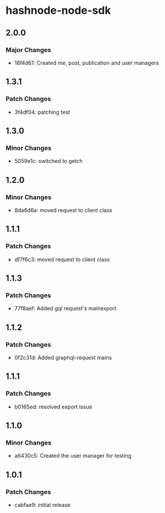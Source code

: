 # hashnode-node-sdk

## 2.0.0

### Major Changes

- 18f4d61: Created me, post, publication and user managers

## 1.3.1

### Patch Changes

- 3f4df04: patching test

## 1.3.0

### Minor Changes

- 5059e1c: switched to getch

## 1.2.0

### Minor Changes

- 8da6d6a: moved request to client class

## 1.1.1

### Patch Changes

- df7f6c3: moved request to client class

## 1.1.3

### Patch Changes

- 77f8aef: Added gql request's mainexport

## 1.1.2

### Patch Changes

- 0f2c31d: Added graphql-request mains

## 1.1.1

### Patch Changes

- b0165ed: resolved export issue

## 1.1.0

### Minor Changes

- a6430c5: Created the user manager for testing

## 1.0.1

### Patch Changes

- cabfae9: initial release

